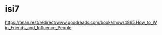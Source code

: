 # isi7
https://telan.rest/redirect/www.goodreads.com/book/show/4865.How_to_Win_Friends_and_Influence_People
